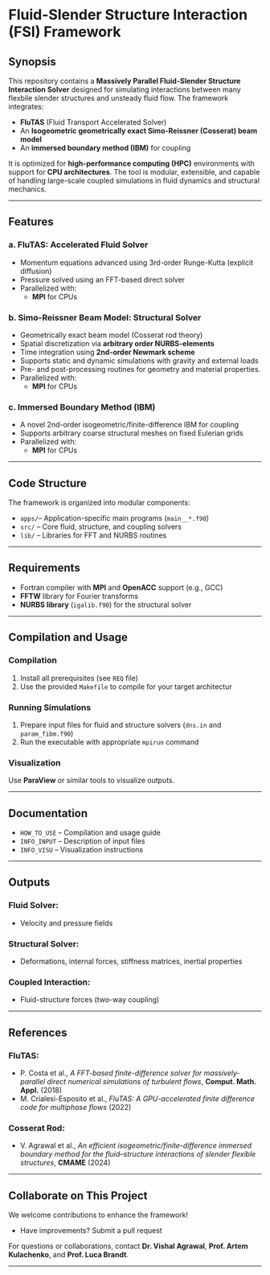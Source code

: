 # Fluid-Slender Structure Interaction (FSI) Framework

## Synopsis

This repository contains a **Massively Parallel Fluid-Slender Structure Interaction Solver** designed for simulating interactions between many flexbile slender structures and unsteady fluid flow. The framework integrates:

- **FluTAS** (Fluid Transport Accelerated Solver)  
- An **Isogeometric geometrically exact Simo-Reissner (Cosserat) beam model**  
- An **immersed boundary method (IBM)** for coupling

It is optimized for **high-performance computing (HPC)** environments with support for **CPU architectures**. The tool is modular, extensible, and capable of handling large-scale coupled simulations in fluid dynamics and structural mechanics.

---

## Features

### a. FluTAS: Accelerated Fluid Solver
- Momentum equations advanced using 3rd-order Runge-Kutta (explicit diffusion)
- Pressure solved using an FFT-based direct solver
- Parallelized with:
  - **MPI** for CPUs

### b. Simo-Reissner Beam Model: Structural Solver
- Geometrically exact beam model (Cosserat rod theory)
- Spatial discretization via **arbitrary order NURBS-elements**
- Time integration using **2nd-order Newmark scheme**
- Supports static and dynamic simulations with gravity and external loads
- Pre- and post-processing routines for geometry and material properties.
- Parallelized with:
  - **MPI** for CPUs

### c. Immersed Boundary Method (IBM)
- A novel 2nd-order isogeometric/finite-difference IBM for coupling
- Supports arbitrary coarse structural meshes on fixed Eulerian grids
- Parallelized with:
  - **MPI** for CPUs

---

## Code Structure

The framework is organized into modular components:

- `apps/`– Application-specific main programs (`main__*.f90`)
- `src/` – Core fluid, structure, and coupling solvers
- `lib/` – Libraries for FFT and NURBS routines

---

## Requirements

- Fortran compiler with **MPI** and **OpenACC** support (e.g., GCC)
- **FFTW** library for Fourier transforms
- **NURBS library** (`igalib.f90`) for the structural solver

---

## Compilation and Usage

### Compilation
1. Install all prerequisites (see `REQ` file)
2. Use the provided `Makefile` to compile for your target architectur 

### Running Simulations
1. Prepare input files for fluid and structure solvers (`dns.in` and `param_fibm.f90`)
2. Run the executable with appropriate `mpirun` command

### Visualization
Use **ParaView** or similar tools to visualize outputs.

---

## Documentation

- `HOW_TO_USE` – Compilation and usage guide  
- `INFO_INPUT` – Description of input files  
- `INFO_VISU` – Visualization instructions  

---

## Outputs

### Fluid Solver:
- Velocity and pressure fields

### Structural Solver:
- Deformations, internal forces, stiffness matrices, inertial properties

### Coupled Interaction:
- Fluid-structure forces (two-way coupling)

---

## References

### FluTAS:
- P. Costa et al., *A FFT-based finite-difference solver for massively-parallel direct numerical simulations of turbulent flows*, **Comput. Math. Appl.** (2018)  
- M. Crialesi-Esposito et al., *FluTAS: A GPU-accelerated finite difference code for multiphase flows* (2022)

### Cosserat Rod:
- V. Agrawal et al., *An efficient isogeometric/finite-difference immersed boundary method for the fluid–structure interactions of slender flexible structures*, **CMAME** (2024)

---

## Collaborate on This Project

We welcome contributions to enhance the framework!

- Have improvements? Submit a pull request

For questions or collaborations, contact **Dr. Vishal Agrawal**, **Prof. Artem Kulachenko**, and **Prof. Luca Brandt**.

---
